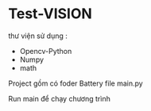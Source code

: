# Test-VISION
thư viện sử dụng :
- Opencv-Python 
- Numpy
- math

Project gồm có
foder Battery
file main.py

Run main để chạy chương trình 
